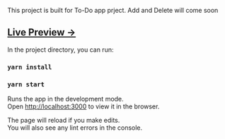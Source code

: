 
This project is built for To-Do app prject. Add and Delete will come soon

## [Live Preview ->](https://to-do-oaks.surge.sh/)


In the project directory, you can run:
### `yarn install`
### `yarn start`

Runs the app in the development mode.\
Open [http://localhost:3000](http://localhost:3000) to view it in the browser.

The page will reload if you make edits.\
You will also see any lint errors in the console.

